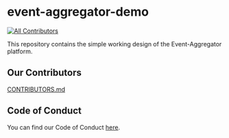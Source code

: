 # event-aggregator-demo
<!-- ALL-CONTRIBUTORS-BADGE:START - Do not remove or modify this section -->
[![All Contributors](https://img.shields.io/badge/all_contributors-2-orange.svg?style=flat-square)](#contributors-)
<!-- ALL-CONTRIBUTORS-BADGE:END -->
This repository contains the simple working design of the Event-Aggregator platform.

## Our Contributors

[CONTRIBUTORS.md](https://github.com/KamalDGRT/event-aggregator-demo/blob/master/CONTRIBUTORS.md)

## Code of Conduct

You can find our Code of Conduct [here](/CODE_OF_CONDUCT.md).
